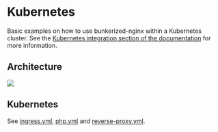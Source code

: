 # Kubernetes

Basic examples on how to use bunkerized-nginx within a Kubernetes cluster. See the [Kubernetes integration section of the documentation](https://bunkerized-nginx.readthedocs.io/en/latest/integrations.html#kubernetes) for more information.

## Architecture

<img src="https://github.com/bunkerity/bunkerized-nginx/blob/dev/examples/kubernetes/architecture.png?raw=true" />

## Kubernetes

See [ingress.yml](https://github.com/bunkerity/bunkerized-nginx/blob/master/examples/kubernetes/ingress.yml), [php.yml](https://github.com/bunkerity/bunkerized-nginx/blob/master/examples/kubernetes/php.yml) and [reverse-proxy.yml](https://github.com/bunkerity/bunkerized-nginx/blob/master/examples/kubernetes/reverse-proxy.yml).

